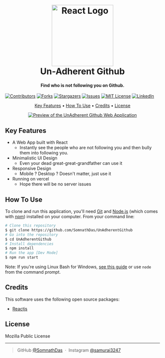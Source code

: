 <h1 align="center">
  <br>
  <a href="https://github.com/SomnathDas/UnAdherentGithub"><img src="https://upload.wikimedia.org/wikipedia/commons/a/a7/React-icon.svg" alt="React Logo" width="200"></a>
  <br>
  Un-Adherent Github
  <br>
</h1>

<h4 align="center">Find who is not following you on Github.</h4>

[![Contributors][contributors-shield]][contributors-url]
[![Forks][forks-shield]][forks-url]
[![Stargazers][stars-shield]][stars-url]
[![Issues][issues-shield]][issues-url]
[![MIT License][license-shield]][license-url]
[![LinkedIn][linkedin-shield]][linkedin-url]


<p align="center">
  <a href="#key-features">Key Features</a> •
  <a href="#how-to-use">How To Use</a> •
  <a href="#credits">Credits</a> •
  <a href="#license">License</a>
</p>

<div align="center">
  <a href="https://github.com/SomnathDas/UnAdherentGithub">
    <img src="https://i.imgur.com/iw2Pj3Z.gif" alt="Preview of the UnAdherent Github Web Application">
  </a>
 </div>

## Key Features

* A Web App built with React
  - Instantly see the people who are not following you and then bully them into following you.
* Minimalistic UI Design
  - Even your dead great-great-grandfather can use it
* Responsive Design
  - Mobile ? Desktop ? Doesn't matter, just use it
* Running on vercel
  - Hope there will be no server issues

## How To Use

To clone and run this application, you'll need [Git](https://git-scm.com) and [Node.js](https://nodejs.org/en/download/) (which comes with [npm](http://npmjs.com)) installed on your computer. From your command line:

```bash
# Clone this repository
$ git clone https://github.com/SomnathDas/UnAdherentGithub
# Go into the repository
$ cd UnAdherentGithub
# Install dependencies
$ npm install
# Run the app [Dev Mode]
$ npm run start
```

Note: If you're using Linux Bash for Windows, [see this guide](https://www.howtogeek.com/261575/how-to-run-graphical-linux-desktop-applications-from-windows-10s-bash-shell/) or use `node` from the command prompt.

## Credits

This software uses the following open source packages:

- [Reactjs](https://reactjs.org/)

## License

Mozilla Public License

---

> GitHub [@SomnathDas](https://github.com/SomnathDas) &nbsp;&middot;&nbsp;
> Instagram [@samurai3247](https://www.instagram.com/samurai3247/)

[contributors-shield]: https://img.shields.io/github/contributors/othneildrew/Best-README-Template.svg?style=for-the-badge
[contributors-url]: https://github.com/SomnathDas/UnAdherentGithub/contributors
[forks-shield]: https://img.shields.io/github/forks/othneildrew/Best-README-Template.svg?style=for-the-badge
[forks-url]: https://github.com/SomnathDas/UnAdherentGithub/network/members
[stars-shield]: https://img.shields.io/github/stars/othneildrew/Best-README-Template.svg?style=for-the-badge
[stars-url]: https://github.com/SomnathDas/UnAdherentGithub/stargazers
[issues-shield]: https://img.shields.io/github/issues/othneildrew/Best-README-Template.svg?style=for-the-badge
[issues-url]: https://github.com/SomnathDas/UnAdherentGithub/issues
[license-shield]: https://img.shields.io/github/license/othneildrew/Best-README-Template.svg?style=for-the-badge
[license-url]: https://github.com/SomnathDas/UnAdherentGithub/blob/master/LICENSE.txt
[linkedin-shield]: https://img.shields.io/badge/-LinkedIn-black.svg?style=for-the-badge&logo=linkedin&colorB=555
[linkedin-url]: https://linkedin.com/in/othneildrew
[product-screenshot]: images/screenshot.png
